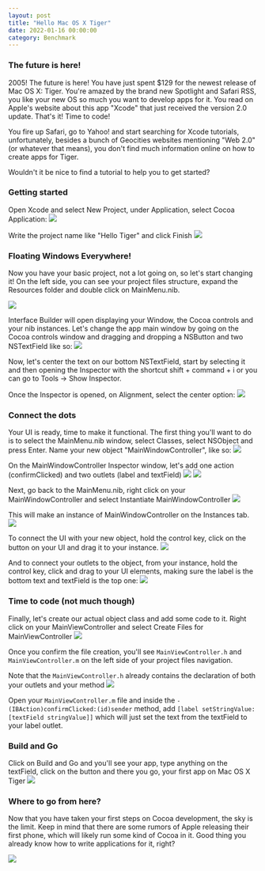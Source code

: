 ```yaml
---
layout: post
title: "Hello Mac OS X Tiger"
date: 2022-01-16 00:00:00
category: Benchmark
---
```


### The future is here!

2005! The future is here! You have just spent $129 for the newest release of Mac OS X: Tiger. You're amazed by the brand new Spotlight and Safari RSS, you like your new OS so much you want to develop apps for it. You read on Apple's website about this app "Xcode" that just received the version 2.0 update. That's it! Time to code! 

You fire up Safari, go to Yahoo! and start searching for Xcode tutorials, unfortunately, besides a bunch of Geocities websites mentioning "Web 2.0" (or whatever that means), you don't find much information online on how to create apps for Tiger.

Wouldn't it be nice to find a tutorial to help you to get started?

### Getting started

Open Xcode and select New Project, under Application, select Cocoa Application:
![](/img/osx_tiger/cocoa_application.png)

Write the project name like "Hello Tiger" and click Finish
![](/img/osx_tiger/application_name.png)

### Floating Windows Everywhere!
Now you have your basic project, not a lot going on, so let's start changing it!
On the left side, you can see your project files structure, expand the Resources folder and double click on MainMenu.nib.

![](/img/osx_tiger/IB.png)

Interface Builder will open displaying your Window, the Cocoa controls and your nib instances. Let's change the app main window by going on the Cocoa controls window and dragging and dropping a NSButton and two NSTextField like so:
![](/img/osx_tiger/first_ui.png)

Now, let's center the text on our bottom NSTextField, start by selecting it and then opening the Inspector with the shortcut shift + command + i or you can go to Tools -> Show Inspector.

Once the Inspector is opened, on Alignment, select the center option:
![](/img/osx_tiger/inspector.png)


### Connect the dots
Your UI is ready, time to make it functional. The first thing you'll want to do is to select the MainMenu.nib window, select Classes, select NSObject and press Enter. Name your new object "MainWindowController", like so:
![](/img/osx_tiger/mainwindowcontroller.png)

On the MainWindowController Inspector window, let's add one action (confirmClicked) and two outlets (label and textField)
![](/img/osx_tiger/action.png)
![](/img/osx_tiger/outlets.png)

Next, go back to the MainMenu.nib, right click on your MainWindowController and select Instantiate MainWindowController
![](/img/osx_tiger/instantiate.png)

This will make an instance of MainWindowController on the Instances tab.
![](/img/osx_tiger/instance_create.png)

To connect the UI with your new object, hold the control key, click on the button on your UI and drag it to your instance.
![](/img/osx_tiger/connect_button.png)

And to connect your outlets to the object, from your instance, hold the control key, click and drag to your UI elements, making sure the label is the bottom text and textField is the top one:
![](/img/osx_tiger/connect_text.png)

### Time to code (not much though)
Finally, let's create our actual object class and add some code to it. 
Right click on your MainViewController and select Create Files for MainViewController
![](/img/osx_tiger/create_file.png)

Once you confirm the file creation, you'll see `MainViewController.h` and `MainViewController.m` on the left side of your project files navigation.

Note that the `MainViewController.h` already contains the declaration of both your outlets and your method
![](/img/osx_tiger/class_files_header.png)

Open your `MainViewController.m` file and inside the `- (IBAction)confirmClicked:(id)sender` method, add 
`[label setStringValue:[textField stringValue]]` which will just set the text from the textField to your label outlet.

### Build and Go

Click on Build and Go and you'll see your app, type anything on the textField, click on the button and there you go, your first app on Mac OS X Tiger
![](/img/osx_tiger/hello.png)

### Where to go from here?

Now that you have taken your first steps on Cocoa development, the sky is the limit. Keep in mind that there are some rumors of Apple releasing their first phone, which will likely run some kind of Cocoa in it. Good thing you already know how to write applications for it, right? 

![](/img/osx_tiger/iphone_rumor.jpg)
